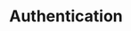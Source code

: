---
title: Authentication
longTitle: 'Authentication'
tags:
- gccommon
relatedTerm:
- "[[Identification]]"
---